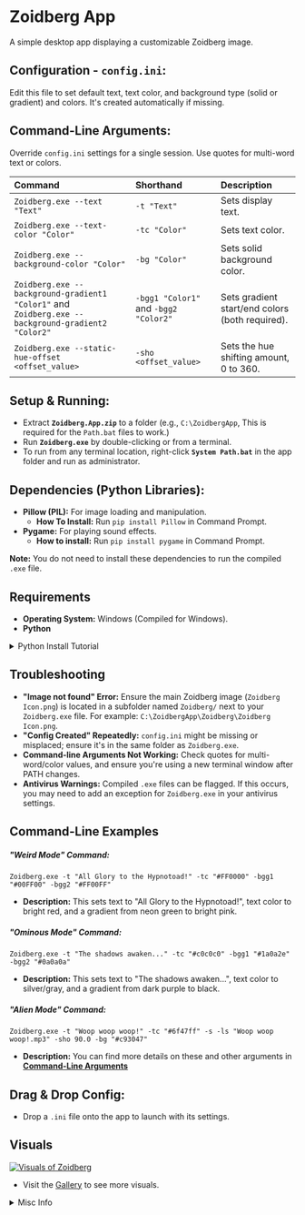 # Zoidberg App
A simple desktop app displaying a customizable Zoidberg image.

## Configuration - `config.ini`:
Edit this file to set default text, text color, and background type (solid or gradient) and colors. It's created automatically if missing.

## Command-Line Arguments:
Override `config.ini` settings for a single session. Use quotes for multi-word text or colors.

| Command | Shorthand | Description |
| :--- | :--- | :--- |
| `Zoidberg.exe --text "Text"` | `-t "Text"` | Sets display text. |
| `Zoidberg.exe --text-color "Color"` | `-tc "Color"` | Sets text color. |
| `Zoidberg.exe --background-color "Color"` | `-bg "Color"` | Sets solid background color. |
| `Zoidberg.exe --background-gradient1 "Color1"` and `Zoidberg.exe --background-gradient2 "Color2"` | `-bgg1 "Color1"` and `-bgg2 "Color2"` | Sets gradient start/end colors (both required). |
| `Zoidberg.exe --static-hue-offset <offset_value>` | `-sho <offset_value>` | Sets the hue shifting amount, 0 to 360. |

## Setup & Running:
* Extract **`Zoidberg.App.zip`** to a folder (e.g., `C:\ZoidbergApp`, This is required for the `Path.bat` files to work.)
* Run **`Zoidberg.exe`** by double-clicking or from a terminal.
* To run from any terminal location, right-click **`System Path.bat`** in the app folder and run as administrator.

## Dependencies (Python Libraries):
* **Pillow (PIL):** For image loading and manipulation.
    * **How To Install:** Run `pip install Pillow` in Command Prompt.
* **Pygame:** For playing sound effects.
    * **How to install:** Run `pip install pygame` in Command Prompt.

**Note:** You do not need to install these dependencies to run the compiled `.exe` file.

## Requirements
* **Operating System:** Windows (Compiled for Windows).
* **Python**

<details>
  <summary>Python Install Tutorial</summary>

> ### [Python Installation Guide](https://www.youtube.com/watch?v=ddGTXBhaGWA)
> #### [@Amit.Thinks](https://www.youtube.com/@Amit.Thinks)
> 
>  <a href="https://www.youtube.com/watch?v=ddGTXBhaGWA">
> <div align="center">
>
>  https://github.com/user-attachments/assets/f069793d-8245-4164-aaeb-631a388f9df3
>  </div>
>
> In this video, learn to download and install Python 3.13.5 on Windows 11. We will also run a sample Python code.
>
>
> Python Tutorial (English): https://bit.ly/3znnb1y
>
> Python Tutorial (Hindi): https://youtu.be/b97WsOM9BYg
>
> Python Study Material: https://studyopedia.com/tutorials/python3/
> 
> Google Colab Tutorial: https://youtu.be/iMlMfrXJYSg
> 
> Anaconda Tutorial: https://youtu.be/ovlID7gefzE
> 
> Jupyter Notebook Tutorial: https://youtu.be/Ou-7G9VQugg
> 
> PyCharm Tutorial: https://youtu.be/nixcq6mEGWQ
> 
> Pandas Tutorial (English): https://youtu.be/yFoVs3_wvPo
> 
> Pandas Tutorial (Hindi): https://youtu.be/57POFzZ7f60
> 
> NumPy Tutorial (English): https://youtu.be/WsENswmSz6M
> 
> NumPy Tutorial (Hindi): https://youtu.be/roqStVWNR7Q
> 
> Matplotlib Tutorial (English): https://youtu.be/DFBkTIhptOQ
> 
> Matplotlib Tutorial (Hindi): https://youtu.be/vBCXsAd_swk
> 
> #Python #Windows #installation
> -------------------------------------------------------------------------------
> 
> ✔️My Website - https://studyopedia.com
> 
> ✔️Join Us at 59/month: https://bit.ly/3WV9sXK
> 
> ✔️Data Analytics Tutorial: https://bit.ly/48MxVTU
> 
> ✔️Web Dev Tutorial: https://bit.ly/3tl9nlp
> 
> ✔️Free Study Material: https://bit.ly/3K7lzbP
> 
> 👉  Follow me
> LinkedIn - https://bit.ly/3C1CY4v
> Instagram - https://bit.ly/3z8Fg1d
> ---------------------------------------------------------------------------------
> 
> Tableau Tutorial⭐️https://youtu.be/4aTvjpdOMT4
> 
> Power BI Tutorial⭐️https://youtu.be/OITCW7ETz-M
> 
> Generative AI Course (English)⭐️https://bit.ly/3Vhsbxv
> 
> Generative AI Course (Hindi) ⭐️ https://bit.ly/3V76ZKp
> 
> Python Tutorial (English)⭐️ https://youtu.be/HakXpkXcjdI
> 
> Python Tutorial (Hindi)⭐️ https://youtu.be/b97WsOM9BYg
> 
> Pandas Tutorial (English)⭐️https://youtu.be/yFoVs3_wvPo
> 
> Pandas Tutorial (Hindi)⭐️https://youtu.be/57POFzZ7f60
> 
> NumPy Tutorial (English)⭐️https://youtu.be/WsENswmSz6M
> 
> NumPy Tutorial (Hindi)⭐️https://youtu.be/roqStVWNR7Q
> 
> Matplotlib Tutorial (English)⭐️https://youtu.be/DFBkTIhptOQ
> 
> Matplotlib Tutorial (Hindi)⭐️https://youtu.be/vBCXsAd_swk
> 
> Google Colab Tutorial ⭐️https://youtu.be/iMlMfrXJYSg
> 
> Anaconda Tutorial ⭐️ https://youtu.be/ovlID7gefzE
> 
> PyCharm Tutorial ⭐️https://youtu.be/nixcq6mEGWQ
> 
> SQL Tutorial ⭐️https://youtu.be/7dcYlJcGhqk
> 
> MySQL Tutorial⭐️https://youtu.be/sgpDAiF-18o
> 
> MySQL Workbench Tutorial: https://youtu.be/UzodkZUt5JY
> 
> HTML Tutorial ⭐️https://bit.ly/3VHaUvq
> 
> jQuery Tutorial (English)⭐️https://youtu.be/5BTWmXFOKlc
> 
> jQuery Tutorial (Hindi)⭐️https://youtu.be/bvmAsDvQ1NM
> 
> Bootstrap Tutorial⭐️https://youtu.be/nahewStckVU
> 
> ►  Programming - Free Study Material (Downloadable)
> 
> Machine Learning⭐️ https://studyopedia.com/tutorials/machine-learning
> 
> Deep Learning⭐️https://studyopedia.com/tutorials/deep-learning
> 
> Tableau ⭐️https://studyopedia.com/tutorials/tableau
> 
> Power BI ⭐️https://studyopedia.com/tutorials/power-bi
> 
> Python ⭐️https://studyopedia.com/tutorials/python3
> 
> Numpy ⭐️https://studyopedia.com/tutorials/numpy
> 
> Pandas ⭐️https://studyopedia.com/tutorials/pandas
> 
> Matplotlib ⭐️https://studyopedia.com/tutorials/matplotlib
> 
> Java ⭐️https://studyopedia.com/tutorials/java
> 
> C ⭐️https://studyopedia.com/tutorials/c-programming
> 
> C++ ⭐️https://studyopedia.com/tutorials/cpp/
> 
> C# ⭐️https://studyopedia.com/tutorials/csharp/
> 
> Android ⭐️https://studyopedia.com/tutorials/android
> R ⭐️https://studyopedia.com/tutorials/r-tutorial
> 
> Bootstrap⭐️https://studyopedia.com/tutorials/bootstrap/
> 
> HTML5 ⭐️https://studyopedia.com/tutorials/html5
> 
> JavaScript⭐️https://studyopedia.com/tutorials/javascript/
> 
> jQuery⭐️https://studyopedia.com/tutorials/jquery/
> 
> ►  Database  - Free Study Material (Downloadable)
> SQL ⭐️https://studyopedia.com/tutorials/sql
> 
> MySQL ⭐️https://studyopedia.com/tutorials/mysql
> 
> MongoDB⭐️https://studyopedia.com/tutorials/mongodb
> 
> Python🔥https://studyopedia.com/java/java-interview-questions-and-answers
> 
> Java 🔥https://studyopedia.com/python3/python-multiple-choice-questions/
> 
> Android🔥https://studyopedia.com/android/android-interview-questions/
> 
> ReactJS🔥https://studyopedia.com/reactjs/react-interview-questions
> 
> Bootstrap 🔥https://studyopedia.com/bootstrap/bootstrap-interview-questions
> 
> SQL 🔥https://studyopedia.com/sql/sql-interview-questions
> 
> MongoDB 🔥https://studyopedia.com/mongodb/mongodb-interview-questions
> 
> MySQL 🔥https://studyopedia.com/mysql/mysql-interview-questions
> 
> 👉 About Amit Thinks YouTube Channel
> I am Amit Diwan, a self-made Entrepreneur, running "Amit Thinks", a Tech YouTube Channel. Also running an E-Learning website "[studyopedia.com](https://studyopedia.com)".  We publish videos in  English and Hindi on Programming, Databases, and Web Dev Technologies. I have left a job offer from Accenture and 3 government jobs to follow my dream of being an
> entrepreneur.
>
> Join this channel to get access to the perks:
> https://www.youtube.com/channel/UCgnr2Lkl1LZf0IOKRDAoJ2g/join
>
> ►  Subscribe
> https://www.youtube.com/@Amit.Thinks/
</details>



## Troubleshooting
* **"Image not found" Error:** Ensure the main Zoidberg image (`Zoidberg Icon.png`) is located in a subfolder named `Zoidberg/` next to your `Zoidberg.exe` file. For example: `C:\ZoidbergApp\Zoidberg\Zoidberg Icon.png`.
* **"Config Created" Repeatedly:** `config.ini` might be missing or misplaced; ensure it's in the same folder as `Zoidberg.exe`.
* **Command-line Arguments Not Working:** Check quotes for multi-word/color values, and ensure you're using a new terminal window after PATH changes.
* **Antivirus Warnings:** Compiled `.exe` files can be flagged. If this occurs, you may need to add an exception for `Zoidberg.exe` in your antivirus settings.

## Command-Line Examples

##### **"Weird Mode" Command:**
`Zoidberg.exe -t "All Glory to the Hypnotoad!" -tc "#FF0000" -bgg1 "#00FF00" -bgg2 "#FF00FF"`
* **Description:** This sets text to "All Glory to the Hypnotoad!", text color to bright red, and a gradient from neon green to bright pink.

##### **"Ominous Mode" Command:**
`Zoidberg.exe -t "The shadows awaken..." -tc "#c0c0c0" -bgg1 "#1a0a2e" -bgg2 "#0a0a0a"`
* **Description:** This sets text to "The shadows awaken...", text color to silver/gray, and a gradient from dark purple to black.

##### **"Alien Mode" Command:**
`Zoidberg.exe -t "Woop woop woop!" -tc "#6f47ff" -s -ls "Woop woop woop!.mp3" -sho 90.0 -bg "#c93047"`
* **Description:** You can find more details on these and other arguments in [**Command-Line Arguments**](https://github.com/ackozu/Zoidberg/wiki/Gallery)

## Drag & Drop Config:
* Drop a `.ini` file onto the app to launch with its settings.

## Visuals
[![Visuals of Zoidberg](https://raw.githubusercontent.com/Zwarb/Zoidberg/refs/heads/main/zoidberg_app_screenshot.png)](https://github.com/Zalgoo/Zoidberg/wiki/Gallery)
* Visit the [Gallery](https://github.com/Zwarb/Zoidberg/wiki/Gallery) to see more visuals.


<details>
  <summary>Misc Info</summary>

![Star History Chart](https://api.star-history.com/svg?repos=Zalgoo/Zoidberg&type=Date)


<details>
  <summary>Python Code</summary>

```Python
import tkinter as tk
import tkinter.font as tkfont
from tkinter import messagebox
from PIL import Image, ImageTk
import configparser
import os
import sys
import argparse
import threading
import pygame.mixer as mixer # Correctly imports and aliases mixer

# --- Color Utility Functions ---
def get_rgb_from_color_string(widget, color_string):
    """
    Converts a color string (name or hex) to an RGB tuple (0-255 range).
    Uses Tkinter's winfo_rgb for robustness with color names.
    Args:
        widget: A Tkinter widget (e.g., root window or canvas) to call winfo_rgb on.
        color_string: The color name (e.g., "red", "darkblue") or hex code (e.g., "#RRGGBB").
    Returns:
        An RGB tuple (R, G, B) where each component is 0-255. Defaults to black if invalid.
    """
    try:
        # winfo_rgb returns 16-bit values, so divide by 256 for 8-bit (0-255)
        r, g, b = widget.winfo_rgb(color_string)
        return (r // 256, g // 256, b // 256)
    except tk.TclError:
        # If winfo_rgb fails (invalid color name or malformed hex), fallback to black
        return (0, 0, 0) # Default to black if all else fails

def rgb_to_hex(rgb_tuple):
    """Converts an RGB tuple (R, G, B) to a hex color string (e.g., '#RRGGBB')."""
    # Ensure values are within 0-255 range
    r = max(0, min(255, rgb_tuple[0]))
    g = max(0, min(255, rgb_tuple[1]))
    b = max(0, min(255, rgb_tuple[2]))
    return '#%02x%02x%02x' % (r, g, b)

def interpolate_color(color1_rgb, color2_rgb, ratio):
    """
    Interpolates smoothly between two RGB colors based on a ratio.
    Ratio should be a float between 0.0 (fully color1) and 1.0 (fully color2).
    """
    r = int(color1_rgb[0] + (color2_rgb[0] - color1_rgb[0]) * ratio)
    g = int(color1_rgb[1] + (color2_rgb[1] - color1_rgb[1]) * ratio)
    b = int(color1_rgb[2] + (color2_rgb[2] - color1_rgb[2]) * ratio)
    return (r, g, b)


class ZoidbergApp:
    def __init__(self, master):
        self.master = master
        master.title("Why not Zoidberg?")
        master.geometry("500x550")
        master.minsize(300, 350)

        self.config = configparser.ConfigParser()

        # Initialize all config-related instance variables with defaults
        self.display_text = ""
        self.text_color = "black"
        self.background_type = "solid"
        self.background_color = "#F0F0F0"
        self.gradient_start_color = "#ADD8E6"
        self.gradient_end_color = "#87CEEB"
        self.sound_enabled = False # Sound feature flag
        self.launch_sound_filename = "woop.wav" # Default launch sound filename
        self.config_loaded_from_dropped_file = False # Flag to track if config came from a dropped file

        self.color_shift_enabled = False # Controls if *any* static shift is applied
        self.static_hue_offset = 0.0 # NEW: Degrees for static hue shift (0-360)


        # Determine the application base path
        if getattr(sys, 'frozen', False):
            # Running from a PyInstaller executable
            self.application_base_path = os.path.dirname(sys.executable)
        else:
            # Running as a .py script
            self.application_base_path = os.path.dirname(os.path.abspath(__file__))

        # Determine the primary config file path to use based on sys.argv
        # This allows drag-and-drop to set the config file BEFORE loading
        self.config_file = os.path.join(self.application_base_path, 'config.ini') # Default config file

        if len(sys.argv) > 1 and sys.argv[1].lower().endswith('.ini') and os.path.isfile(sys.argv[1]):
            self.config_file = sys.argv[1] # Use the dropped .ini as the primary config source
            self.config_loaded_from_dropped_file = True # Set flag

        self._load_config() # Loads from self.config_file
        self._parse_and_apply_command_line_args() # Applies overrides or skips if dropped .ini was primary

        # DEBUG: Print final loaded color shift settings
        print(f"DEBUG APP INIT: Color Shift Enabled: {self.color_shift_enabled}, Static Hue Offset: {self.static_hue_offset}")

        # Image related instance variables
        self.original_zoidberg_pil = None

        # Path to the image relative to the application base path
        image_path = os.path.join(self.application_base_path, "Zoidberg", "Zoidberg Icon.png")
        print(f"DEBUG __init__: Attempting to load image from: '{image_path}'") # DEBUG: Print image path

        if not os.path.exists(image_path):
            messagebox.showerror("Image Error", (f"Zoidberg image not found at '{image_path}'.\n"
                                                  "Please ensure the image path is correct."))
            master.destroy()
            return

        try:
            self.original_zoidberg_pil = Image.open(image_path)
            self.original_zoidberg_pil = self.original_zoidberg_pil.convert("RGBA") # Ensure it has an alpha channel initially
            print(f"DEBUG __init__: Image loaded. Original dimensions: {self.original_zoidberg_pil.size}") # DEBUG: Print original dims
        except Exception as e:
            messagebox.showerror("Image Error", f"Failed to load Zoidberg image: {e}")
            print(f"ERROR: Failed to load Zoidberg image: {e}") # DEBUG: Print error to console too
            master.destroy()
            return

        self.canvas = tk.Canvas(master, highlightthickness=0)
        self.canvas.pack(fill=tk.BOTH, expand=True)

        self.canvas_image_id = None
        self.canvas_text_id = None
        self.zoidberg_photo = None # Initialize as None; will be created/updated in _draw_content


        self._resize_job = None

        self.canvas.bind("<Configure>", self._on_resize_debounced)
        self.master.protocol("WM_DELETE_WINDOW", self._on_closing)

        self.master.update_idletasks()
        self._draw_content() # Initial draw

        # Initialize pygame mixer only if sound is enabled (remains here)
        if self.sound_enabled:
            try:
                mixer.init()
            except Exception as e:
                print(f"Warning: Could not initialize pygame mixer: {e}")
                self.sound_enabled = False # Disable sound if mixer fails to init

        # Play launch sound if enabled
        if self.sound_enabled:
            sound_path = os.path.join(self.application_base_path, "Zoidberg", "Sounds", self.launch_sound_filename)
            self._play_sound(sound_path)
        
        # No more animation loop to start here. Static shift is applied on draw.


    def _on_closing(self):
        """Handler for window closing event to properly quit pygame mixer."""
        if self.sound_enabled:
            if mixer.get_init():
                mixer.quit()
        
        # No color_shift_job to cancel here anymore.

        self.master.destroy()


    def _play_sound(self, sound_file_path):
        """Plays a sound file in a separate thread using pygame.mixer. (Basic implementation)"""
        # Ensure mixer is initialized before trying to play sound
        if not self.sound_enabled or not mixer.get_init():
            return

        print(f"DEBUG: Attempting to load and play sound from: '{sound_file_path}'")

        if not os.path.exists(sound_file_path):
            print(f"Warning: Sound file not found at '{sound_file_path}'")
            return
        
        # Define the threaded function that loads and plays the sound
        def play_threaded_sound():
            try:
                sound = mixer.Sound(sound_file_path) # Load the sound
                sound.play() # Play the sound
            except Exception as e:
                print(f"Error playing sound '{sound_file_path}': {e}")

        # Start the sound playback in a new thread
        threading.Thread(target=play_threaded_sound, daemon=True).start()


    def _parse_and_apply_command_line_args(self):
        """
        Parses command-line arguments and applies them as overrides.
        If the app was launched by dropping an .ini file, those settings are
        already loaded, and command-line flags would override them.
        """
        # Determine which arguments to parse
        args_to_parse = sys.argv[1:] # All arguments after the script/exe name

        # If the app was launched by dropping an .ini, that path is sys.argv[1].
        # We should remove it from the list of arguments argparse will try to parse
        # as regular flags, as its content has already been handled by _load_config.
        if self.config_loaded_from_dropped_file and len(args_to_parse) > 0 and args_to_parse[0] == self.config_file:
            print(f"DEBUG: Removing dropped INI file path '{self.config_file}' from argparse arguments.")
            args_to_parse = args_to_parse[1:] # Skip the INI file path

        # Standard argument parsing for normal launches or launches with additional args
        parser = argparse.ArgumentParser(
            description="Launch Zoidberg application with custom settings."
        )

        parser.add_argument(
            "-t", "--text",
            type=str,
            help="Set the display text for Zoidberg."
        )

        parser.add_argument(
            "-bg", "--background-color",
            type=str,
            help="Set the single background color (e.g., 'red', '#RRGGBB')."
        )

        parser.add_argument(
            "-bgg1", "--gradient-color1",
            type=str,
            help="Set the first gradient color."
        )

        parser.add_argument(
            "-bgg2", "--gradient-color2",
            type=str,
            help="Set the second gradient color."
        )

        parser.add_argument(
            "-tc", "--text-color",
            type=str,
            help="Set the color of the display text (e.g., 'white', '#RRGGBB')."
        )

        # Argument for sound
        parser.add_argument(
            "-s", "--enable-sound",
            action="store_true", # This makes it a boolean flag (true if present)
            help="Enable sound effects (e.g., launch sound)."
        )
        parser.add_argument(
            "-ls", "--launch-sound",
            type=str,
            help="Specify a custom launch sound filename (e.g., 'custom.wav'). Must be in Zoidberg/Sounds/."
        )
        # Arguments for static color shift
        parser.add_argument(
            "-cs", "--color-shift", # Re-purposing this flag to just enable static shift
            action="store_true",
            help="Enable static color shifting for Zoidberg."
        )
        parser.add_argument(
            "-sho", "--static-hue-offset", # NEW: Argument for static hue offset
            type=float,
            help="Apply a static hue shift to Zoidberg (degrees, 0-360)."
        )

        # Parse only the relevant arguments
        args = parser.parse_args(args_to_parse)

        # Apply command line arguments as overrides
        if args.text:
            self.display_text = args.text
        if args.text_color:
            self.text_color = args.text_color

        if args.enable_sound:
            self.sound_enabled = True # Command-line -s overrides config setting to True
        if args.launch_sound:
            self.launch_sound_filename = args.launch_sound

        # Apply new color shift settings from command line
        # If static_hue_offset is provided, it automatically enables color_shift_enabled
        if args.static_hue_offset is not None:
            self.static_hue_offset = args.static_hue_offset
            self.color_shift_enabled = True # Automatically enable if offset is given

        # If --color-shift flag is explicitly set (and static_hue_offset didn't already enable it)
        # This order ensures that if -sho is present, color_shift_enabled is True.
        # If -sho is NOT present, but -cs IS, then color_shift_enabled is still True.
        elif args.color_shift: 
            self.color_shift_enabled = True


        # Determine background type and colors based on command-line arguments
        # Gradient arguments take precedence if both are given.
        if args.gradient_color1 and args.gradient_color2:
            self.background_type = "gradient"
            self.gradient_start_color = args.gradient_color1
            self.gradient_end_color = args.gradient_color2
        elif args.background_color:
            self.background_color = args.background_color
            self.background_type = "solid" 
        # If neither explicit background argument is provided,
        # the background_type and colors will remain as loaded from config.ini,
        # which is the desired fallback.


    def _sanitize_config_value(self, value_string):
        """
        Removes potential inline comments, leading/trailing whitespace,
        and ensures consistent line endings from a config string.
        """
        if not isinstance(value_string, str):
            value_string = str(value_string)

        value_string = value_string.replace('\r', '').replace('\n', '')

        if ';' in value_string:
            value_string = value_string.split(';', 1)[0]

        if '#' in value_string and not value_string.strip().startswith('#'):
            value_string = value_string.split('#', 1)[0]

        return value_string.strip()


    def _load_config(self):
        """
        Loads all settings from the determined config file (self.config_file).
        Creates default sections if the default config.ini doesn't exist.
        """
        config_modified = False

        if self.config_file and os.path.exists(self.config_file):
            print(f"DEBUG: Loading configuration from: '{self.config_file}'")
            try:
                self.config.read(self.config_file)
            except Exception as e:
                messagebox.showerror("Config Error", f"Failed to read config file '{self.config_file}': {e}")
                # Fallback to default if primary config is invalid/unreadable
                self.config_file = os.path.join(self.application_base_path, 'config.ini')
                self.config_loaded_from_dropped_file = False # Reset flag as we're falling back
                print(f"DEBUG: Falling back to default config.ini: '{self.config_file}'")
                self.config.read(self.config_file)

        # If the determined config_file still doesn't exist (e.g., it was a bad dropped path, or default.ini is missing)
        if not os.path.exists(self.config_file):
            # This only happens if self.config_file was initially a non-existent dropped file,
            # OR if the default config.ini itself is missing.
            print(f"DEBUG: Config file '{self.config_file}' not found. Creating default config.")
            self.config['Settings'] = {
                'display_text': "Woop woop woop!",
                'text_color': "#c5d8ed",
                'sound_enabled': 'False', # Default to False
                'launch_sound': 'woop.wav', # Default launch sound
                'color_shift_enabled': 'False', # Default to False
                'static_hue_offset': '0.0' # NEW
            }
            self.config['Background'] = {
                'type': 'gradient', # Changed default to gradient to demonstrate
                'color': '#1a0c11',
                'start_color': '#87CEEB', # Lighter blue for better contrast
                'end_color': '#4682B4'   # Steel blue for clear gradient
            }
            config_modified = True
            messagebox.showinfo("Config Created", f"'{self.config_file}' was not found and has been created with default settings.\n"
                                                   "You can edit its sections ([Settings], [Background]) to customize text and background.")
        else: # Config file found, ensure all options are present (for older configs)
            if not self.config.has_section('Settings'):
                self.config['Settings'] = {
                    'display_text': "Woop woop woop!", 'text_color': "#c5d8ed",
                    'sound_enabled': 'False', 'launch_sound': 'woop.wav',
                    'color_shift_enabled': 'False', 'static_hue_offset': '0.0'
                }
                config_modified = True
            else:
                if not self.config.has_option('Settings', 'sound_enabled'):
                    self.config['Settings']['sound_enabled'] = 'False'
                    config_modified = True
                if not self.config.has_option('Settings', 'launch_sound'):
                    self.config['Settings']['launch_sound'] = 'woop.wav'
                    config_modified = True
                if not self.config.has_option('Settings', 'color_shift_enabled'): # NEW
                    self.config['Settings']['color_shift_enabled'] = 'False'
                    config_modified = True
                if not self.config.has_option('Settings', 'static_hue_offset'): # NEW
                    self.config['Settings']['static_hue_offset'] = '0.0'
                    config_modified = True


            if not self.config.has_section('Background'):
                self.config['Background'] = {
                    'type': 'gradient', 'color': '#1a0c11',
                    'start_color': '#87CEEB', 'end_color': '#4682B4'
                }
                config_modified = True

        if config_modified and not self.config_loaded_from_dropped_file: # Only write if we're managing the default config.ini
            self._write_config_with_comments()


        # Load values into instance variables from the (potentially updated) in-memory config
        self.display_text = self._sanitize_config_value(self.config.get('Settings', 'display_text', fallback="Default Text"))
        self.text_color = self._sanitize_config_value(self.config.get('Settings', 'text_color', fallback="#1a1a1a"))
        self.sound_enabled = self.config.getboolean('Settings', 'sound_enabled', fallback=False)
        self.launch_sound_filename = self._sanitize_config_value(self.config.get('Settings', 'launch_sound', fallback='woop.wav'))
        
        # NEW: Load color shift settings
        self.color_shift_enabled = self.config.getboolean('Settings', 'color_shift_enabled', fallback=False)
        self.static_hue_offset = float(self._sanitize_config_value(self.config.get('Settings', 'static_hue_offset', fallback='0.0')))


        self.background_type = self._sanitize_config_value(self.config.get('Background', 'type', fallback='solid'))
        self.background_color = self._sanitize_config_value(self.config.get('Background', 'color', fallback='#F0F0F0'))
        self.gradient_start_color = self._sanitize_config_value(self.config.get('Background', 'start_color', fallback='#ADD8E6'))
        self.gradient_end_color = self._sanitize_config_value(self.config.get('Background', 'end_color', fallback='#87CEEB'))


    def _write_config_with_comments(self):
        """
        Writes the config to file, manually adding desired comments.
        Only writes to the default config.ini, not to a dropped config file.
        """
        # Only write if we are managing the default config.ini (i.e., not a temporary dropped file)
        if not self.config_loaded_from_dropped_file:
            with open(self.config_file, 'w') as f:
                f.write('[Settings]\n')
                f.write(f'display_text = {self.config.get("Settings", "display_text")}\n')
                f.write(f'text_color = {self.config.get("Settings", "text_color")}\n')
                f.write(f'sound_enabled = {self.config.get("Settings", "sound_enabled")}\n')
                f.write('; Set to True to enable sound effects.\n')
                f.write(f'launch_sound = {self.config.get("Settings", "launch_sound")}\n')
                f.write('; Filename of the sound to play on app launch (e.g., "woop.wav"). Must be in Zoidberg/Sounds/.\n')
                f.write(f'color_shift_enabled = {self.config.get("Settings", "color_shift_enabled")}\n')
                f.write('; Set to True to apply a static color shift to Zoidberg.\n')
                f.write(f'static_hue_offset = {self.config.get("Settings", "static_hue_offset")}\n') # NEW
                f.write('; Static hue offset in degrees (0-360) applied to Zoidberg if color_shift_enabled is True.\n') # NEW
                f.write('\n')

                f.write('[Background]\n')
                f.write(f'type = {self.config.get("Background", "type")}\n')
                f.write('; To use a solid background, change \'type\' to \'solid\' and adjust \'color\':\n')
                f.write(f'color = {self.config.get("Background", "color")}\n')
                f.write('; Default Maroon Background Color (used if type = solid)\n')
                f.write('\n')
                f.write('; For gradient background, ensure \'type\' is \'gradient\' and adjust colors:\n')
                f.write(f'start_color = {self.config.get("Background", "start_color")}\n')
                f.write('; Light Blue (Start of Gradient)\n')
                f.write(f'end_color = {self.config.get("Background", "end_color")}\n')
                f.write('; Steel Blue (End of Gradient)\n')
        else:
            print(f"DEBUG: Not writing to config file, as a dropped INI was used: '{self.config_file}'")


    def _on_resize_debounced(self, event):
        """
        Handles the resize event with debouncing.
        Only calls _draw_content after a short delay (250ms), canceling previous pending calls.
        This prevents continuous redrawing during an active drag operation.
        """
        if self._resize_job:
            self.master.after_cancel(self._resize_job)
        self._resize_job = self.master.after(250, self._draw_content)

    def _draw_content(self):
        """
        Handles scaling the Zoidberg image and drawing it along with the text on the canvas.
        This function now also draws the background (solid or gradient).
        It applies a static color shift if enabled.
        """
        if not self.original_zoidberg_pil:
            return

        canvas_width = self.canvas.winfo_width()
        canvas_height = self.canvas.winfo_height()

        if canvas_width <= 0 or canvas_height <= 0:
            print(f"DEBUG _draw_content: Canvas size is invalid: {canvas_width}x{canvas_height}. Skipping draw.")
            return

        self.canvas.delete("all") # Clear the canvas (removes the old red rectangle too)

        # --- Draw Background (Solid or Gradient) ---
        # This will now correctly draw the background without the red overlay
        if self.background_type == 'solid':
            self.canvas.config(bg=self.background_color)
        elif self.background_type == 'gradient':
            start_rgb = get_rgb_from_color_string(self.master, self.gradient_start_color)
            end_rgb = get_rgb_from_color_string(self.master, self.gradient_end_color)

            for i in range(canvas_height):
                ratio = i / (canvas_height - 1) if canvas_height > 1 else 0
                interpolated_rgb = interpolate_color(start_rgb, end_rgb, ratio)
                interpolated_hex = rgb_to_hex(interpolated_rgb)

                self.canvas.create_rectangle(0, i, canvas_width, i + 1,
                                             fill=interpolated_hex, outline="")
        else:
            self.canvas.config(bg='#F0F0F0') # Fallback to a default color


        # --- Prepare Zoidberg Image (apply static color shift if enabled) ---
        current_zoidberg_pil = self.original_zoidberg_pil.copy()

        if self.color_shift_enabled:
            print(f"DEBUG _draw_content: Applying static color shift with hue offset {self.static_hue_offset}")
            
            # --- START Transparency Preservation Logic (Refined) ---
            # 1. Split the original RGBA image into its RGB and Alpha components
            #    Ensure the original image is RGBA (handled in __init__)
            if current_zoidberg_pil.mode == 'RGBA':
                r_orig, g_orig, b_orig, a_orig = current_zoidberg_pil.split()
            else: # Handle cases where original image might not have had an alpha channel, treat as fully opaque
                r_orig, g_orig, b_orig = current_zoidberg_pil.split()
                a_orig = Image.new('L', current_zoidberg_pil.size, 255) # Create a full opaque alpha channel


            # 2. Convert the RGB part to HSV
            rgb_image_for_hsv = Image.merge("RGB", (r_orig, g_orig, b_orig))
            hsv_image = rgb_image_for_hsv.convert("HSV")
            h, s, v = hsv_image.split()

            # 3. Apply hue offset to the hue band
            pil_hue_offset = int(self.static_hue_offset / 360 * 255)
            hue_lut = [(x + pil_hue_offset) % 256 for x in range(256)]
            h_shifted = h.point(hue_lut)

            # 4. Merge shifted HSV back to RGB
            hsv_shifted = Image.merge("HSV", (h_shifted, s, v))
            rgb_shifted_result = hsv_shifted.convert("RGB") # Convert back to RGB

            # 5. Merge the shifted RGB with the ORIGINAL alpha channel
            current_zoidberg_pil = Image.merge("RGBA", (rgb_shifted_result.split()[0], rgb_shifted_result.split()[1], rgb_shifted_result.split()[2], a_orig))
            # --- END Transparency Preservation Logic ---

        
        # --- Draw Zoidberg Image ---
        original_width, original_height = current_zoidberg_pil.size 

        width_scale = canvas_width / original_width
        height_scale = canvas_height / original_height
        scale_factor = min(width_scale, height_scale) * 0.85 

        new_width = int(original_width * scale_factor)
        new_height = int(original_height * scale_factor)

        if new_height < 1: new_height = 1
        if new_width < 1: new_width = 1
        print(f"DEBUG _draw_content: Scaled Zoidberg dimensions: {new_width}x{new_height}")

        scaled_zoidberg_pil = current_zoidberg_pil.resize((new_width, new_height), Image.LANCZOS)
        
        image_x = canvas_width / 2
        image_y = canvas_height / 2

        self.zoidberg_photo = ImageTk.PhotoImage(scaled_zoidberg_pil) 

        if self.canvas_image_id:
            if self.canvas.find_withtag(self.canvas_image_id):
                self.canvas.itemconfig(self.canvas_image_id, image=self.zoidberg_photo)
                print(f"DEBUG _draw_content: Updated existing canvas image item {self.canvas_image_id}.")
            else: # Item was deleted, recreate it
                self.canvas_image_id = self.canvas.create_image(image_x, image_y,
                                                                 image=self.zoidberg_photo,
                                                                 anchor=tk.CENTER)
                print(f"DEBUG _draw_content: Recreated canvas image item {self.canvas_image_id}.")
        else:
            self.canvas_image_id = self.canvas.create_image(image_x, image_y,
                                                             image=self.zoidberg_photo,
                                                             anchor=tk.CENTER)
            print(f"DEBUG _draw_content: Created new canvas image item {self.canvas_image_id}.")

        # --- Draw Text ---
        text_offset_y_ratio = 0.20

        text_y_on_image = new_height * text_offset_y_ratio
        final_text_y = (image_y - new_height / 2) + text_y_on_image 
        final_text_x = image_x

        base_font_size = 20
        base_image_width_for_font = 300

        font_size = max(8, int(base_font_size * (new_width / base_image_width_for_font)))
        font_style = ("Helvetica", font_size, "bold")

        text_wrap_width_pixels = new_width * 0.8
        if text_wrap_width_pixels < 10: text_wrap_width_pixels = 10

        # Update or create the text item
        if self.canvas_text_id:
            if self.canvas.find_withtag(self.canvas_text_id):
                self.canvas.itemconfig(self.canvas_text_id,
                                       text=self.display_text,
                                       font=font_style,
                                       fill=self.text_color,
                                       width=text_wrap_width_pixels)
                self.canvas.coords(self.canvas_text_id, final_text_x, final_text_y)
                print(f"DEBUG _draw_content: Updated existing canvas text item {self.canvas_text_id}.")
            else:
                self.canvas_text_id = self.canvas.create_text(final_text_x, final_text_y,
                                                             text=self.display_text,
                                                             font=font_style,
                                                             fill=self.text_color,
                                                             anchor=tk.CENTER,
                                                             width=text_wrap_width_pixels)
                print(f"DEBUG _draw_content: Recreated canvas text item {self.canvas_text_id}.")
        else:
            self.canvas_text_id = self.canvas.create_text(final_text_x, final_text_y,
                                                         text=self.display_text,
                                                         font=font_style,
                                                         fill=self.text_color,
                                                         anchor=tk.CENTER,
                                                         width=text_wrap_width_pixels)
            print(f"DEBUG _draw_content: Created new canvas text item {self.canvas_text_id}.")


# --- Main Application Execution ---
if __name__ == "__main__":
    # Initialize pygame mixer at the very start
    try:
        mixer.init() 
    except Exception as e:
        print(f"Warning: Could not initialize pygame mixer: {e}")
        # If mixer fails here, subsequent sound calls inside app might still fail.

    root = tk.Tk()
    app = ZoidbergApp(root)
    root.mainloop()
    
    # Quit pygame mixer when the application closes
    if mixer.get_init():
        mixer.quit()
```
</details>

###### **This app was made with AI**, Google Gemini to be exact.
